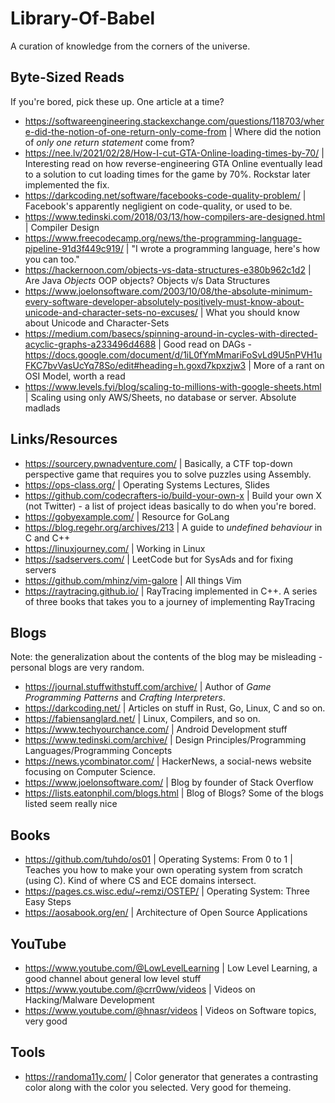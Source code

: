 # Library-Of-Babel
A curation of knowledge from the corners of the universe.

## Byte-Sized Reads
If you're bored, pick these up. One article at a time?
- https://softwareengineering.stackexchange.com/questions/118703/where-did-the-notion-of-one-return-only-come-from | Where did the notion of _only one return statement_ come from?
- https://nee.lv/2021/02/28/How-I-cut-GTA-Online-loading-times-by-70/ | Interesting read on how reverse-engineering GTA Online eventually lead to a solution to cut loading times for the game by 70%. Rockstar later implemented the fix.
- https://darkcoding.net/software/facebooks-code-quality-problem/ | Facebook's apparently negligient on code-quality, or used to be.
- https://www.tedinski.com/2018/03/13/how-compilers-are-designed.html | Compiler Design
- https://www.freecodecamp.org/news/the-programming-language-pipeline-91d3f449c919/ | "I wrote a programming language, here's how you can too."
- https://hackernoon.com/objects-vs-data-structures-e380b962c1d2 | Are Java _Objects_ OOP objects? Objects v/s Data Structures
- https://www.joelonsoftware.com/2003/10/08/the-absolute-minimum-every-software-developer-absolutely-positively-must-know-about-unicode-and-character-sets-no-excuses/ | What you should know about Unicode and Character-Sets
- https://medium.com/basecs/spinning-around-in-cycles-with-directed-acyclic-graphs-a233496d4688 | Good read on DAGs
  -https://docs.google.com/document/d/1iL0fYmMmariFoSvLd9U5nPVH1uFKC7bvVasUcYq78So/edit#heading=h.goxd7kpxzjw3 | More of a rant on OSI Model, worth a read
- https://www.levels.fyi/blog/scaling-to-millions-with-google-sheets.html | Scaling using only AWS/Sheets, no database or server. Absolute madlads
  

## Links/Resources
- https://sourcery.pwnadventure.com/ | Basically, a CTF top-down perspective game that requires you to solve puzzles using Assembly.
- https://ops-class.org/ | Operating Systems Lectures, Slides
- https://github.com/codecrafters-io/build-your-own-x | Build your own X (not Twitter) - a list of project ideas basically to do when you're bored.
- https://gobyexample.com/ | Resource for GoLang 
- https://blog.regehr.org/archives/213 | A guide to _undefined behaviour_ in C and C++
- https://linuxjourney.com/ | Working in Linux
- https://sadservers.com/ | LeetCode but for SysAds and for fixing servers
- https://github.com/mhinz/vim-galore | All things Vim
- https://raytracing.github.io/ | RayTracing implemented in C++. A series of three books that takes you to a journey of implementing RayTracing

## Blogs
Note: the generalization about the contents of the blog may be misleading - personal blogs are very random.
- https://journal.stuffwithstuff.com/archive/ | Author of _Game Programming Patterns_ and _Crafting Interpreters_.
- https://darkcoding.net/ | Articles on stuff in Rust, Go, Linux, C and so on.
- https://fabiensanglard.net/ | Linux, Compilers, and so on.
- https://www.techyourchance.com/ | Android Development stuff
- https://www.tedinski.com/archive/ | Design Principles/Programming Languages/Programming Concepts
- https://news.ycombinator.com/ | HackerNews, a social-news website focusing on Computer Science.
- https://www.joelonsoftware.com/ | Blog by founder of Stack Overflow
- https://lists.eatonphil.com/blogs.html | Blog of Blogs? Some of the blogs listed seem really nice

## Books
- https://github.com/tuhdo/os01 | Operating Systems: From 0 to 1 | Teaches you how to make your own operating system from scratch (using C). Kind of where CS and ECE domains intersect.
- https://pages.cs.wisc.edu/~remzi/OSTEP/ | Operating System: Three Easy Steps
- https://aosabook.org/en/ | Architecture of Open Source Applications

## YouTube 
- https://www.youtube.com/@LowLevelLearning | Low Level Learning, a good channel about general low level stuff 
- https://www.youtube.com/@crr0ww/videos | Videos on Hacking/Malware Development
- https://www.youtube.com/@hnasr/videos | Videos on Software topics, very good

## Tools
- https://randoma11y.com/ | Color generator that generates a contrasting color along with the color you selected. Very good for themeing.

